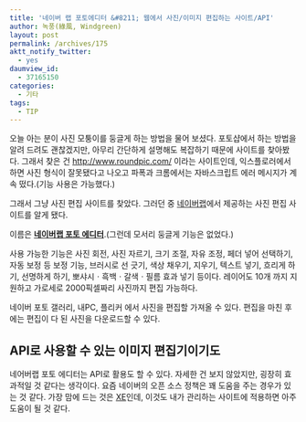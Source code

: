 ```yaml
---
title: '네이버 랩 포토에디터 &#8211; 웹에서 사진/이미지 편집하는 사이트/API'
author: 녹풍(綠風, Windgreen)
layout: post
permalink: /archives/175
aktt_notify_twitter:
  - yes
daumview_id:
  - 37165150
categories:
  - 기타
tags:
  - TIP
---
```

오늘 아는 분이 사진 모퉁이를 둥글게 하는 방법을 물어 보셨다. 포토샵에서 하는 방법을 알려 드려도 괜찮겠지만, 아무리 간단하게 설명해도 복잡하기 때문에 사이트를 찾아봤다. 그래서 찾은 건 <http://www.roundpic.com/>&nbsp;이라는 사이트인데, 익스플로러에서 하면 사진 형식이 잘못됐다고 나오고 파폭과 크롬에서는 자바스크립트 에러 메시지가 계속 떴다.(기능 사용은 가능했다.)

그래서 그냥 사진 편집 사이트를 찾았다. 그러던 중 <a href="http://lab.naver.com/" target="_blank">네이버랩</a>에서 제공하는 사진 편집 사이트를 알게 됐다.

이름은 <a href="http://s.lab.naver.com/pe/" target="_blank"><b>네이버랩 포토 에디터</b></a>.(그런데 모서리 둥글게 기능은 없었다.)

사용 가능한 기능은 사진 회전, 사진 자르기, 크기 조절, 자유 조정, 페더 넣어 선택하기, 자동 보정 등 보정 기능, 브러시로 선 긋기, 색상 채우기, 지우기, 텍스트 넣기, 흐리게 하기, 선명하게 하기, 뽀샤시ㆍ흑백ㆍ갈색ㆍ필름 효과 넣기 등이다. 레이어도 10개 까지 지원하고 가로세로 2000픽셀짜리 사진까지 편집 가능하다. 

네이버 포토 갤러리, 내PC, 플리커 에서 사진을 편집할 가져올 수 있다. 편집을 마친 후에는 편집이 다 된 사진을 다운로드할 수 있다.

## API로 사용할 수 있는 이미지 편집기이기도

네어버랩 포토 에디터는 API로 활용도 할 수 있다. 자세한 건 보지 않았지만, 굉장히 효과적일 것 같다는 생각이다. 요즘 네이버의 오픈 소스 정책은 꽤 도움을 주는 경우가 있는 것 같다. 가장 맘에 드는 것은 <a href="http://www.xpressengine.com/" target="_blank">XE</a>인데, 이것도 내가 관리하는 사이트에 적용하면 아주 도움이 될 것 같다.